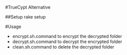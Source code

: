 #TrueCypt Alternative

##Setup
    rake setup

#Usage
- encrypt.sh.command to encrypt the decrypted folder
- decrypt.sh.command to decrypt the encrypted folder
- clean.sh.command to delete the decrypted folder
